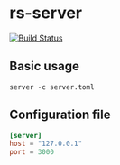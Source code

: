 # rs-server

[![Build Status](https://travis-ci.org/holyshared/rs-server.svg?branch=master)](https://travis-ci.org/holyshared/rs-server)


## Basic usage

	server -c server.toml

## Configuration file

```toml
[server]
host = "127.0.0.1"
port = 3000
```
